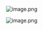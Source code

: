 ![image.png](http://upload-images.jianshu.io/upload_images/1947234-1deeb5ba4b8137c0.png?imageMogr2/auto-orient/strip%7CimageView2/2/w/1240)


![image.png](http://upload-images.jianshu.io/upload_images/1947234-3c2673a2bf74a543.png?imageMogr2/auto-orient/strip%7CimageView2/2/w/1240)
